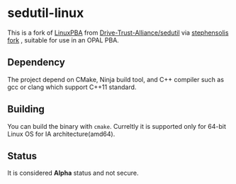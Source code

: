 # sedutil-linux

This is a fork of [LinuxPBA](https://github.com/Drive-Trust-Alliance/sedutil/tree/master/LinuxPBA) from [Drive-Trust-Alliance/sedutil](https://github.com/Drive-Trust-Alliance/sedutil) via [stephensolis fork](https://github.com/stephensolis/sedutil-linuxpba) , suitable for use in an OPAL PBA. 

## Dependency

The project depend on CMake, Ninja build tool, and C++ compiler such as gcc or clang which support C++11 standard.

## Building

You can build the binary with `cmake`. Curreltly it is supported only for 64-bit Linux OS for IA architecture(amd64).

## Status

It is considered **Alpha** status and not secure.

